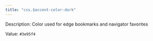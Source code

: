 ```yaml
---
title: "css.$accent-color-dark"
---
```


Description: Color used for edge bookmarks and navigator favorites

Value: `#3e95f4`